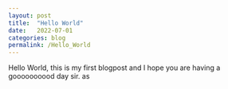 ```yaml
---
layout: post
title:  "Hello World"
date:   2022-07-01 
categories: blog
permalink: /Hello_World
---
```

Hello World, this is my first blogpost and I hope you are having a goooooooood day sir. as